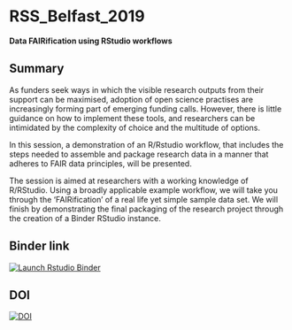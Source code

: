 # RSS_Belfast_2019
**Data FAIRification using RStudio workflows**

## Summary
As funders seek ways in which the visible research outputs from their support can be maximised, adoption of open science practises are increasingly forming part of emerging funding calls. However, there is little guidance on how to implement these tools, and researchers can be intimidated by the complexity of choice and the multitude of options.

In this session, a demonstration of an R/Rstudio workflow, that includes the steps needed to assemble and package research data in a manner that adheres to FAIR data principles, will be presented.

The session is aimed at researchers with a working knowledge of R/RStudio. Using a broadly applicable example workflow, we will take you through the ‘FAIRification’ of a real life yet simple sample data set. We will finish by demonstrating the final packaging of the research project through the creation of a Binder RStudio instance.

## Binder link
<!-- badges: start -->
[![Launch Rstudio Binder](http://mybinder.org/badge_logo.svg)](https://mybinder.org/v2/gh/bapalmer/RSS_Belfast_2019/master?urlpath=rstudio)
<!-- badges: end -->

## DOI
[![DOI](https://zenodo.org/badge/DOI/10.5281/zenodo.3383331.svg)](https://doi.org/10.5281/zenodo.3383331)
